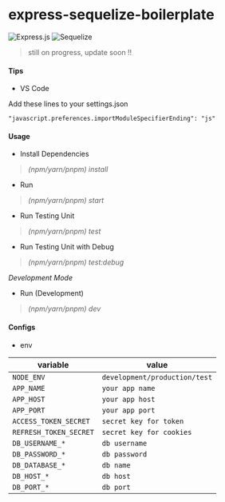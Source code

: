 # express-sequelize-boilerplate

![Express.js](https://img.shields.io/badge/express.js-%23404d59.svg?style=for-the-badge&logo=express&logoColor=%2361DAFB)
![Sequelize](https://img.shields.io/badge/Sequelize-52B0E7?style=for-the-badge&logo=Sequelize&logoColor=white)

> still on progress, update soon !!


#### Tips

- VS Code

Add these lines to your settings.json

```
"javascript.preferences.importModuleSpecifierEnding": "js"
```

#### Usage

- Install Dependencies
> *(npm/yarn/pnpm) install*

- Run 
> *(npm/yarn/pnpm) start*

- Run Testing Unit
> *(npm/yarn/pnpm) test*

- Run Testing Unit with Debug
> *(npm/yarn/pnpm) test:debug*

*_Development Mode_*

- Run (Development)
> *(npm/yarn/pnpm) dev*

#### Configs
- env

|variable|value|
|--------|-----|
|`NODE_ENV`|`development/production/test`|
|`APP_NAME`|`your app name`|
|`APP_HOST`|`your app host`|
|`APP_PORT`|`your app port`|
|`ACCESS_TOKEN_SECRET`|`secret key for token`|
|`REFRESH_TOKEN_SECRET`|`secret key for cookies`|
|`DB_USERNAME_*`|`db username`|
|`DB_PASSWORD_*`|`db password`|
|`DB_DATABASE_*`|`db name`|
|`DB_HOST_*`|`db host`|
|`DB_PORT_*`|`db port`|